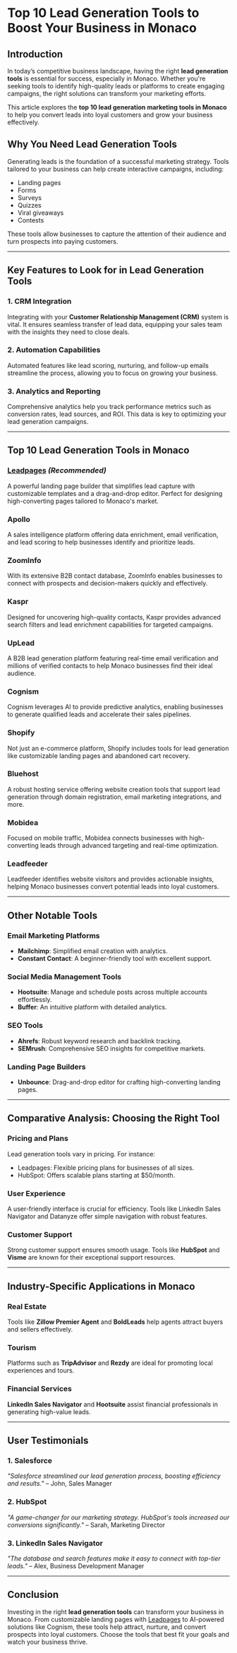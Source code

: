 # Top 10 Lead Generation Tools to Boost Your Business in Monaco

## Introduction

In today’s competitive business landscape, having the right **lead generation tools** is essential for success, especially in Monaco. Whether you're seeking tools to identify high-quality leads or platforms to create engaging campaigns, the right solutions can transform your marketing efforts.

This article explores the **top 10 lead generation marketing tools in Monaco** to help you convert leads into loyal customers and grow your business effectively.

## Why You Need Lead Generation Tools

Generating leads is the foundation of a successful marketing strategy. Tools tailored to your business can help create interactive campaigns, including:

- Landing pages
- Forms
- Surveys
- Quizzes
- Viral giveaways
- Contests

These tools allow businesses to capture the attention of their audience and turn prospects into paying customers.

---

## Key Features to Look for in Lead Generation Tools

### 1. CRM Integration
Integrating with your **Customer Relationship Management (CRM)** system is vital. It ensures seamless transfer of lead data, equipping your sales team with the insights they need to close deals.

### 2. Automation Capabilities
Automated features like lead scoring, nurturing, and follow-up emails streamline the process, allowing you to focus on growing your business.

### 3. Analytics and Reporting
Comprehensive analytics help you track performance metrics such as conversion rates, lead sources, and ROI. This data is key to optimizing your lead generation campaigns.

---

## Top 10 Lead Generation Tools in Monaco

### [Leadpages](https://bit.ly/LEadPages) *(Recommended)*
A powerful landing page builder that simplifies lead capture with customizable templates and a drag-and-drop editor. Perfect for designing high-converting pages tailored to Monaco's market.

### Apollo
A sales intelligence platform offering data enrichment, email verification, and lead scoring to help businesses identify and prioritize leads.

### ZoomInfo
With its extensive B2B contact database, ZoomInfo enables businesses to connect with prospects and decision-makers quickly and effectively.

### Kaspr
Designed for uncovering high-quality contacts, Kaspr provides advanced search filters and lead enrichment capabilities for targeted campaigns.

### UpLead
A B2B lead generation platform featuring real-time email verification and millions of verified contacts to help Monaco businesses find their ideal audience.

### Cognism
Cognism leverages AI to provide predictive analytics, enabling businesses to generate qualified leads and accelerate their sales pipelines.

### Shopify
Not just an e-commerce platform, Shopify includes tools for lead generation like customizable landing pages and abandoned cart recovery.

### Bluehost
A robust hosting service offering website creation tools that support lead generation through domain registration, email marketing integrations, and more.

### Mobidea
Focused on mobile traffic, Mobidea connects businesses with high-converting leads through advanced targeting and real-time optimization.

### Leadfeeder
Leadfeeder identifies website visitors and provides actionable insights, helping Monaco businesses convert potential leads into loyal customers.

---

## Other Notable Tools

### Email Marketing Platforms
- **Mailchimp**: Simplified email creation with analytics.
- **Constant Contact**: A beginner-friendly tool with excellent support.

### Social Media Management Tools
- **Hootsuite**: Manage and schedule posts across multiple accounts effortlessly.
- **Buffer**: An intuitive platform with detailed analytics.

### SEO Tools
- **Ahrefs**: Robust keyword research and backlink tracking.
- **SEMrush**: Comprehensive SEO insights for competitive markets.

### Landing Page Builders
- **Unbounce**: Drag-and-drop editor for crafting high-converting landing pages.

---

## Comparative Analysis: Choosing the Right Tool

### Pricing and Plans
Lead generation tools vary in pricing. For instance:
- Leadpages: Flexible pricing plans for businesses of all sizes.
- HubSpot: Offers scalable plans starting at $50/month.

### User Experience
A user-friendly interface is crucial for efficiency. Tools like LinkedIn Sales Navigator and Datanyze offer simple navigation with robust features.

### Customer Support
Strong customer support ensures smooth usage. Tools like **HubSpot** and **Visme** are known for their exceptional support resources.

---

## Industry-Specific Applications in Monaco

### Real Estate
Tools like **Zillow Premier Agent** and **BoldLeads** help agents attract buyers and sellers effectively.

### Tourism
Platforms such as **TripAdvisor** and **Rezdy** are ideal for promoting local experiences and tours.

### Financial Services
**LinkedIn Sales Navigator** and **Hootsuite** assist financial professionals in generating high-value leads.

---

## User Testimonials

### 1. Salesforce
*"Salesforce streamlined our lead generation process, boosting efficiency and results."* – John, Sales Manager

### 2. HubSpot
*"A game-changer for our marketing strategy. HubSpot's tools increased our conversions significantly."* – Sarah, Marketing Director

### 3. LinkedIn Sales Navigator
*"The database and search features make it easy to connect with top-tier leads."* – Alex, Business Development Manager

---

## Conclusion

Investing in the right **lead generation tools** can transform your business in Monaco. From customizable landing pages with [Leadpages](https://bit.ly/LEadPages) to AI-powered solutions like Cognism, these tools help attract, nurture, and convert prospects into loyal customers. Choose the tools that best fit your goals and watch your business thrive.

